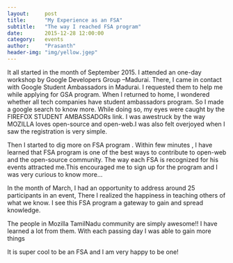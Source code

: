 ```yaml
---
layout:     post
title:      "My Experience as an FSA"
subtitle:   "The way I reached FSA program"
date:       2015-12-28 12:00:00
category:	events
author:     "Prasanth"
header-img: "img/yellow.jgep"
---
```


<p>It all started in the month of September 2015. I attended an one-day workshop by Google Developers Group –Madurai. There, I came in contact with Google Student Ambassadors in Madurai. I requested  them to help me while applying for GSA program. When I returned to home, I  wondered whether all tech companies have student ambassadors program. So I made a google search to know more. While doing so, my eyes were caught by the FIREFOX STUDENT AMBASSADORs link. I was awestruck by the way MOZILLA loves open-source and open-web.I was also felt overjoyed when I saw the registration is very simple.</p>

<p>Then I started to dig more on FSA program . Within few minutes , I have learned that FSA program is one of the best ways to contribute to open-web and  the open-source community. The way each FSA is recognized  for his events attracted me.This encouraged me to sign up for the program and I was very curious to know more...</p>

<p>In the month of March, I had an opportunity to address around 25 participants in an event, There I realized the happiness in teaching others of what we know. I see this FSA program a gateway to gain and spread knowledge.</p>

<p>The people in Mozilla TamilNadu community are simply awesome!! I have learned a lot from them. With each passing day I was able to gain more things</p>

<p>It is super cool to be an FSA and I am very happy to be one!</p>
